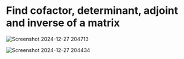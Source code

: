 # Find cofactor, determinant, adjoint and inverse of a matrix
![Screenshot 2024-12-27 204713](https://github.com/user-attachments/assets/7c6483c3-d3ce-45a4-8734-56d185b991cf)

 ![Screenshot 2024-12-27 204434](https://github.com/user-attachments/assets/b73b0d7d-af8b-475a-8d3f-af614108c8ad)

